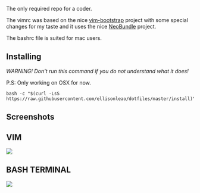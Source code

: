 The only required repo for a coder.

The vimrc was based on the nice [vim-bootstrap](http://vim-bootstrap.com) project with some special changes for my taste and it uses the nice [NeoBundle](https://github.com/Shougo/neobundle.vim) project.

The bashrc file is suited for mac users.

## Installing

*WARNING! Don't run this command if you do not understand what it does!*

P.S: Only working on OSX for now.

	bash -c "$(curl -LsS https://raw.githubusercontent.com/ellisonleao/dotfiles/master/install)"


## Screenshots

VIM
---

![](http://i.imgur.com/KoMWtiX.png)

BASH TERMINAL
-------------

![](http://i.imgur.com/kiw4VTV.png)
